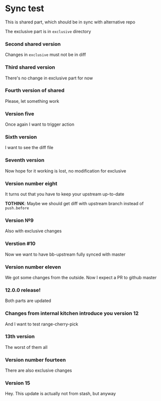 # Sync test

This is shared part, which should be in sync with alternative repo

The exclusive part is in `exclusive` directory

### Second shared version

Changes in `exclusive` must not be in diff

### Third shared version

There's no change in exclusive part for now

### Fourth version of shared

Please, let something work

### Version five

Once again I want to trigger action

### Sixth version

I want to see the diff file

### Seventh version

Now hope for it working is lost, no modification for exclusive

### Version number eight

It turns out that you have to keep your upstream up-to-date

**TOTHINK**: Maybe we should get diff with upstream branch instead of `push.before`

### Version №9

Also with exclusive changes

### Verstion #10

Now we want to have bb-upstream fully synced with master

### Version number eleven

We got some changes from the outside. Now I expect a PR to github master

### 12.0.0 release!

Both parts are updated

### Changes from internal kitchen introduce you version 12

And I want to test range-cherry-pick

### 13th version

The worst of them all

### Version number fourteen

There are also exclusive changes

### Version 15

Hey. This update is actually not from stash, but anyway
